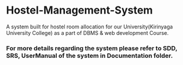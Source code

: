 # Hostel-Management-System

A system built for hostel room allocation for our University(Kirinyaga University College) as a part of DBMS & web development Course.

### For more details regarding the system please refer to SDD, SRS, UserManual of the system in Documentation folder.
